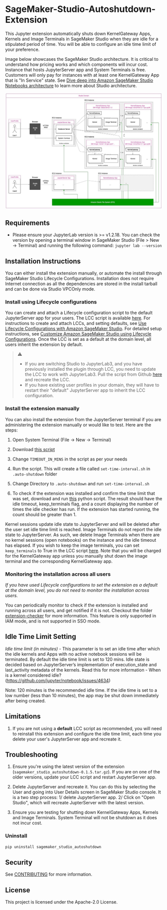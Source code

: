 # SageMaker-Studio-Autoshutdown-Extension

This Jupyter extension automatically shuts down KernelGateway Apps, Kernels and Image Terminals in SageMaker Studio when they are idle for a stipulated period of time. You will be able to configure an idle time limit of your preference. 

Image below showcases the SageMaker Studio architecture. It is critical to understand how pricing works and which components will incur cost. Instance that hosts JupyterServer app and System Terminals is free. Customers will only pay for instances with at least one KernelGateway App that is "In Service" state. See [Dive deep into Amazon SageMaker Studio Notebooks architecture](https://aws.amazon.com/blogs/machine-learning/dive-deep-into-amazon-sagemaker-studio-notebook-architecture/) to learn more about Studio architecture.

<img src="Studio_arch.jpg">

## Requirements

* Please ensure your JupyterLab version is >= v1.2.18. You can check the version by opening a terminal window in SageMaker Studio (File > New -> Terminal) and running the following command: `jupyter lab --version`

## Installation Instructions

You can either install the extension manually, or automate the install through SageMaker Studio Lifecycle Configurations. Installation does not require Internet connection as all the dependencies are stored in the install tarball and can be done via Studio VPCOnly mode. 

### Install using Lifecycle configurations

You can create and attach a Lifecycle configuration script to the default JupyterServer app for your users. The LCC script is available [here](https://github.com/aws-samples/sagemaker-studio-lifecycle-config-examples/tree/main/scripts/install-autoshutdown-server-extension). For instructions to create and attach LCCs, and setting defaults, see [Use Lifecycle Configurations with Amazon SageMaker Studio](https://docs.aws.amazon.com/sagemaker/latest/dg/studio-lcc.html). For detailed setup instructions, see [Customize Amazon SageMaker Studio using Lifecycle Configurations](https://aws.amazon.com/blogs/machine-learning/customize-amazon-sagemaker-studio-using-lifecycle-configurations/). Once the LCC is set as a default at the domain level, all users inherit the extension by default. 

> :warning:
>- If you are switching Studio to JupyterLab3, and you have previously installed the plugin through LCC, you need to update the LCC to work with JupyterLab3. Pull the script from Github [here](https://github.com/aws-samples/sagemaker-studio-lifecycle-config-examples/tree/main/scripts/install-autoshutdown-server-extension) and recreate the LCC. 
>- If you have existing user profiles in your domain, they will have to restart their "default" JupyterServer app to inherit the LCC configuration.

### Install the extension manually

You can also install the extension from the JupyterServer terminal if you are administering the extension manually or would like to test. Here are the steps:

1. Open System Terminal (File -> New -> Terminal)

2. Download [this script](https://github.com/aws-samples/sagemaker-studio-lifecycle-config-examples/blob/main/scripts/install-autoshutdown-server-extension/on-jupyter-server-start.sh)

3. Change `TIMEOUT_IN_MINS` in the script as per your needs

4. Run the script. This will create a file called `set-time-interval.sh` in `.auto-shutdown` folder

5. Change Directory to `.auto-shutdown` and run `set-time-interval.sh`

6. To check if the extension was installed and confirm the time limit that was set, download and run [this](https://github.com/aws-samples/sagemaker-studio-auto-shutdown-extension/blob/main/check_idle_timeout_configuration.py) python script. The result should have the idle timeout, keep_terminals flag, and a count displaying the number of times the idle checker has run. If the extension has started running, the count should be greater than 1.

Kernel sessions update idle state to JupyterServer and will be deleted after the user set idle time limit is reached. Image Terminals do not report the idle state to JupyterServer. As such, we delete Image Terminals when there are no kernel sessions (open notebooks) on the instance and the idle timeout has elapsed. If you wish to keep the image terminals, you can set `keep_terminals` to True in the LCC script [here](https://github.com/aws-samples/sagemaker-studio-lifecycle-config-examples/blob/main/scripts/install-autoshutdown-server-extension/on-jupyter-server-start.sh#L33). Note that you will be charged for the KernelGateway app unless you manually shut down the image terminal and the corresponding KernelGateway app. 

### Monitoring the installation across all users

*If you have used Lifecycle configurations to set the extension as a default at the domain level, you do not need to monitor the installation across users.*

You can periodically monitor to check if the extension is installed and running across all users, and get notified if it is not. Checkout the folder [extension-checker](extension-checker) for more information. This feature is only supported in IAM mode, and is not supported in SSO mode.


## Idle Time Limit Setting

*Idle time limit (in minutes)* - This parameter is to set an idle time after which the idle kernels and Apps with no active notebook sessions will be terminated. By default the idle time limit is set to 120 mins. Idle state is decided based on JupyterServer’s implementation of execution_state and last_activity metadata of the kernels. Read this for more information - When is a kernel considered idle? (https://github.com/jupyter/notebook/issues/4634)

Note: 120 minutes is the recommended idle time. If the idle time is set to a low number (less than 10 minutes), the app may be shut down immediately after being created.

## Limitations

1. If you are not using a **default** LCC script as recommended, you will need to reinstall this extension and configure the idle time limit, each time you delete your user's JupyterServer app and recreate it. 

## Troubleshooting

1.  Ensure you're using the latest version of the extension (`sagemaker_studio_autoshutdown-0.1.5.tar.gz`). If you are on one of the older versions, update your LCC script and restart JupyterServer app.

2. Delete JupyterServer and recreate it. You can do this by selecting the User and going into User Details screen in SageMaker Studio console. It is a two step process: 1/ delete JupyterServer app. 2/ Click on "Open Studio", which will recreate JupterServer with the latest version.

3. Ensure you are testing for shutting down KernelGateway Apps, Kernels and Image Terminals. System Terminal will not be shutdown as it does not incur cost.

### Uninstall

```bash
pip uninstall sagemaker_studio_autoshutdown
```

## Security

See [CONTRIBUTING](CONTRIBUTING.md#security-issue-notifications) for more information.

## License

This project is licensed under the Apache-2.0 License.
